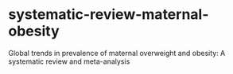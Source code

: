 # systematic-review-maternal-obesity
Global trends in prevalence of maternal overweight and obesity: A systematic review and meta-analysis
